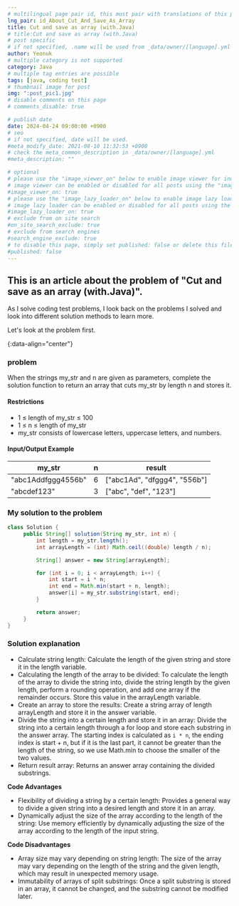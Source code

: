 ```yaml
---
# multilingual page pair id, this must pair with translations of this page. (This name must be unique)
lng_pair: id_About_Cut_And_Save_As_Array
title: Cut and save as array (with.Java)
# title:Cut and save as array (with.Java)
# post specific
# if not specified, .name will be used from _data/owner/[language].yml
author: Yeonuk
# multiple category is not supported
category: Java
# multiple tag entries are possible
tags: [java, coding test]
# thumbnail image for post
img: ":post_pic1.jpg"
# disable comments on this page
# comments_disable: true

# publish date
date: 2024-04-24 09:00:00 +0900
# seo
# if not specified, date will be used.
#meta_modify_date: 2021-08-10 11:32:53 +0900
# check the meta_common_description in _data/owner/[language].yml
#meta_description: ""

# optional
# please use the "image_viewer_on" below to enable image viewer for individual pages or posts (_posts/ or [language]/_posts folders).
# image viewer can be enabled or disabled for all posts using the "image_viewer_posts: true" setting in _data/conf/main.yml.
#image_viewer_on: true
# please use the "image_lazy_loader_on" below to enable image lazy loader for individual pages or posts (_posts/ or [language]/_posts folders).
# image lazy loader can be enabled or disabled for all posts using the "image_lazy_loader_posts: true" setting in _data/conf/main.yml.
#image_lazy_loader_on: true
# exclude from on site search
#on_site_search_exclude: true
# exclude from search engines
#search_engine_exclude: true
# to disable this page, simply set published: false or delete this file
#published: false
---
```


<!-- outline-start -->

## This is an article about the problem of "Cut and save as an array (with.Java)".

As I solve coding test problems, I look back on the problems I solved and look into different solution methods to learn more.

Let's look at the problem first.

{:data-align="center"}

<!-- outline-end -->

### problem

When the strings my_str and n are given as parameters, complete the solution function to return an array that cuts my_str by length n and stores it.

#### Restrictions

- 1 ≤ length of my_str ≤ 100
- 1 ≤ n ≤ length of my_str
- my_str consists of lowercase letters, uppercase letters, and numbers.

#### Input/Output Example

| my_str             | n   | result                       |
| ------------------ | --- | ---------------------------- |
| "abc1Addfggg4556b" | 6   | ["abc1Ad", "dfggg4", "556b"] |
| "abcdef123"        | 3   | ["abc", "def", "123"]        |

<!-- | my_string | result |
| --------- | -------- |
| "Bcad" | "abcd" |
| "heLLo" | "ehllo" |
| "Python" | "hnopty" | -->

### My solution to the problem

```java
class Solution {
     public String[] solution(String my_str, int n) {
         int length = my_str.length();
         int arrayLength = (int) Math.ceil((double) length / n);

         String[] answer = new String[arrayLength];

         for (int i = 0; i < arrayLength; i++) {
             int start = i * n;
             int end = Math.min(start + n, length);
             answer[i] = my_str.substring(start, end);
         }

         return answer;
     }
}
```

### Solution explanation

- Calculate string length: Calculate the length of the given string and store it in the length variable.
- Calculating the length of the array to be divided: To calculate the length of the array to divide the string into, divide the string length by the given length, perform a rounding operation, and add one array if the remainder occurs. Store this value in the arrayLength variable.
- Create an array to store the results: Create a string array of length arrayLength and store it in the answer variable.
- Divide the string into a certain length and store it in an array: Divide the string into a certain length through a for loop and store each substring in the answer array. The starting index is calculated as `i * n`, the ending index is start + n, but if it is the last part, it cannot be greater than the length of the string, so we use Math.min to choose the smaller of the two values.
- Return result array: Returns an answer array containing the divided substrings.

**Code Advantages**

- Flexibility of dividing a string by a certain length: Provides a general way to divide a given string into a desired length and store it in an array.
- Dynamically adjust the size of the array according to the length of the string: Use memory efficiently by dynamically adjusting the size of the array according to the length of the input string.

**Code Disadvantages**

- Array size may vary depending on string length: The size of the array may vary depending on the length of the string and the given length, which may result in unexpected memory usage.
- Immutability of arrays of split substrings: Once a split substring is stored in an array, it cannot be changed, and the substring cannot be modified later.
